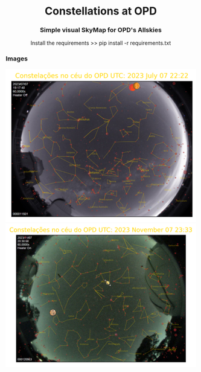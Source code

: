 <h1 align="center">Constellations at OPD</h1>
<h3 align="center">Simple visual SkyMap for OPD's Allskies</h3>

<p align="center">Install the requirements >> pip install -r requirements.txt</p>

### Images
<img src="images\allsky.png" alt="skymap">
<img src="images\allsky340c.png" alt="skymap">


